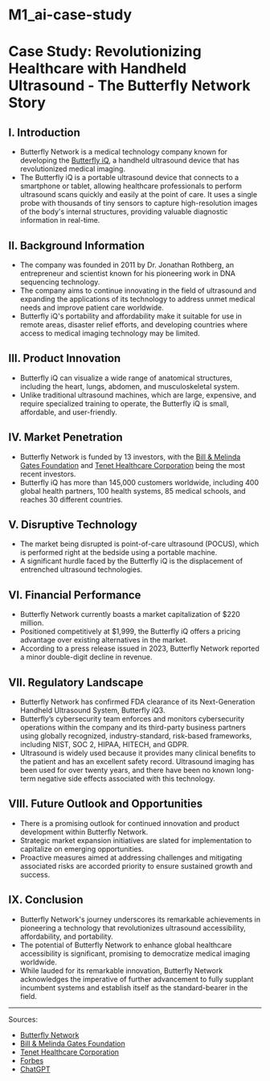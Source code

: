 # M1_ai-case-study

# Case Study: Revolutionizing Healthcare with Handheld Ultrasound - The Butterfly Network Story

## I. Introduction
- Butterfly Network is a medical technology company known for developing the [Butterfly iQ](https://www.butterflynetwork.com/), a handheld ultrasound device that has revolutionized medical imaging.
- The Butterfly iQ is a portable ultrasound device that connects to a smartphone or tablet, allowing healthcare professionals to perform ultrasound scans quickly and easily at the point of care. It uses a single probe with thousands of tiny sensors to capture high-resolution images of the body's internal structures, providing valuable diagnostic information in real-time.

## II. Background Information
- The company was founded in 2011 by Dr. Jonathan Rothberg, an entrepreneur and scientist known for his pioneering work in DNA sequencing technology.
- The company aims to continue innovating in the field of ultrasound and expanding the applications of its technology to address unmet medical needs and improve patient care worldwide.
- Butterfly iQ's portability and affordability make it suitable for use in remote areas, disaster relief efforts, and developing countries where access to medical imaging technology may be limited.

## III. Product Innovation
- Butterfly iQ can visualize a wide range of anatomical structures, including the heart, lungs, abdomen, and musculoskeletal system.
- Unlike traditional ultrasound machines, which are large, expensive, and require specialized training to operate, the Butterfly iQ is small, affordable, and user-friendly.

## IV. Market Penetration
- Butterfly Network is funded by 13 investors, with the [Bill & Melinda Gates Foundation](https://www.gatesfoundation.org/) and [Tenet Healthcare Corporation](https://www.tenethealth.com/) being the most recent investors.
- Butterfly iQ has more than 145,000 customers worldwide, including 400 global health partners, 100 health systems, 85 medical schools, and reaches 30 different countries.

## V. Disruptive Technology
- The market being disrupted is point-of-care ultrasound (POCUS), which is performed right at the bedside using a portable machine.
- A significant hurdle faced by the Butterfly iQ is the displacement of entrenched ultrasound technologies.

## VI. Financial Performance
- Butterfly Network currently boasts a market capitalization of $220 million.
- Positioned competitively at $1,999, the Butterfly iQ offers a pricing advantage over existing alternatives in the market.
- According to a press release issued in 2023, Butterfly Network reported a minor double-digit decline in revenue.

## VII. Regulatory Landscape
- Butterfly Network has confirmed FDA clearance of its Next-Generation Handheld Ultrasound System, Butterfly iQ3.
- Butterfly’s cybersecurity team enforces and monitors cybersecurity operations within the company and its third-party business partners using globally recognized, industry-standard, risk-based frameworks, including NIST, SOC 2, HIPAA, HITECH, and GDPR.
- Ultrasound is widely used because it provides many clinical benefits to the patient and has an excellent safety record. Ultrasound imaging has been used for over twenty years, and there have been no known long-term negative side effects associated with this technology.

## VIII. Future Outlook and Opportunities
- There is a promising outlook for continued innovation and product development within Butterfly Network.
- Strategic market expansion initiatives are slated for implementation to capitalize on emerging opportunities.
- Proactive measures aimed at addressing challenges and mitigating associated risks are accorded priority to ensure sustained growth and success.

## IX. Conclusion
- Butterfly Network's journey underscores its remarkable achievements in pioneering a technology that revolutionizes ultrasound accessibility, affordability, and portability.
- The potential of Butterfly Network to enhance global healthcare accessibility is significant, promising to democratize medical imaging worldwide.
- While lauded for its remarkable innovation, Butterfly Network acknowledges the imperative of further advancement to fully supplant incumbent systems and establish itself as the standard-bearer in the field.

---

Sources:
- [Butterfly Network](https://www.butterflynetwork.com/)
- [Bill & Melinda Gates Foundation](https://www.gatesfoundation.org/)
- [Tenet Healthcare Corporation](https://www.tenethealth.com/)
- [Forbes](https://www.forbes.com/)
- [ChatGPT](https://chat.openai.com/)


